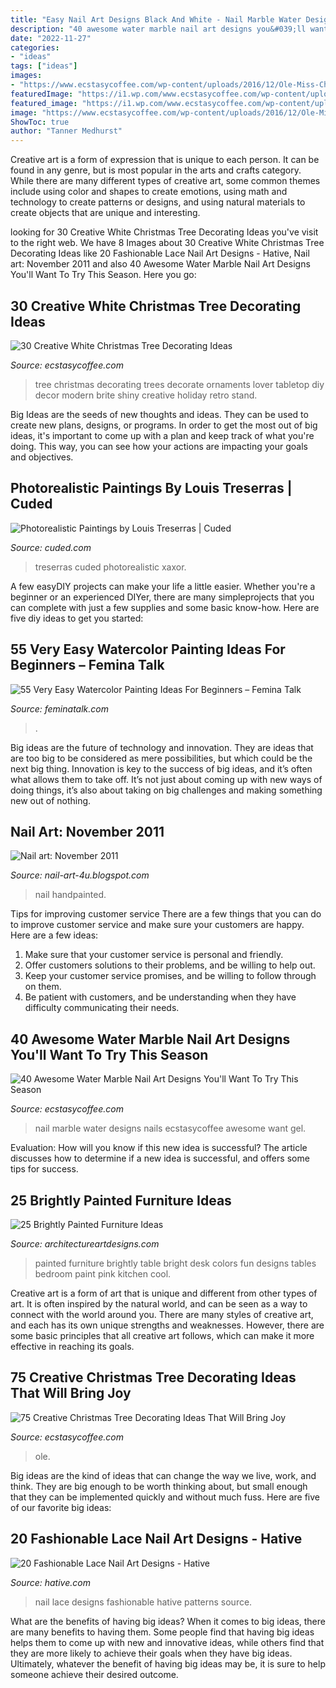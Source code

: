 ```yaml
---
title: "Easy Nail Art Designs Black And White - Nail Marble Water Designs Nails Ecstasycoffee Awesome Want Gel"
description: "40 awesome water marble nail art designs you&#039;ll want to try this season"
date: "2022-11-27"
categories:
- "ideas"
tags: ["ideas"]
images:
- "https://www.ecstasycoffee.com/wp-content/uploads/2016/12/Ole-Miss-Christmas-Tree.jpg"
featuredImage: "https://i1.wp.com/www.ecstasycoffee.com/wp-content/uploads/2016/10/Water-marble-nail-art.jpg"
featured_image: "https://i1.wp.com/www.ecstasycoffee.com/wp-content/uploads/2016/11/White-Christmas-Tree-Lover-Here.jpg?resize=614%2C1024"
image: "https://www.ecstasycoffee.com/wp-content/uploads/2016/12/Ole-Miss-Christmas-Tree.jpg"
ShowToc: true
author: "Tanner Medhurst"
---
```



Creative art is a form of expression that is unique to each person. It can be found in any genre, but is most popular in the arts and crafts category. While there are many different types of creative art, some common themes include using color and shapes to create emotions, using math and technology to create patterns or designs, and using natural materials to create objects that are unique and interesting.

	

		
looking for 30 Creative White Christmas Tree Decorating Ideas you've visit to the right web. We have 8 Images about 30 Creative White Christmas Tree Decorating Ideas like 20 Fashionable Lace Nail Art Designs - Hative, Nail art: November 2011 and also 40 Awesome Water Marble Nail Art Designs You&#039;ll Want To Try This Season. Here you go:
		
    
## 30 Creative White Christmas Tree Decorating Ideas

<img loading=lazy src="https://i1.wp.com/www.ecstasycoffee.com/wp-content/uploads/2016/11/White-Christmas-Tree-Lover-Here.jpg?resize=614%2C1024" onerror="this.onerror=null;this.src='https://tse2.mm.bing.net/th?id=OIP.uyc4jG8cfYyXPzAiX9RUwgHaMW&amp;pid=15.1';" alt="30 Creative White Christmas Tree Decorating Ideas">

_Source: ecstasycoffee.com_

>tree christmas decorating trees decorate ornaments lover tabletop diy decor modern brite shiny creative holiday retro stand. 

	

Big Ideas are the seeds of new thoughts and ideas. They can be used to create new plans, designs, or programs. In order to get the most out of big ideas, it's important to come up with a plan and keep track of what you're doing. This way, you can see how your actions are impacting your goals and objectives.

    
## Photorealistic Paintings By Louis Treserras | Cuded

<img loading=lazy src="https://www.cuded.com/wp-content/uploads/2012/12/artlimited_img424297_by_Louis-Treserras600_604.jpg" onerror="this.onerror=null;this.src='https://tse1.mm.bing.net/th?id=OIP.YgTsyHZ4yu0m6d9cU8RNAgHaHd&amp;pid=15.1';" alt="Photorealistic Paintings by Louis Treserras | Cuded">

_Source: cuded.com_

>treserras cuded photorealistic xaxor. 

	

A few easyDIY projects can make your life a little easier. Whether you're a beginner or an experienced DIYer, there are many simpleprojects that you can complete with just a few supplies and some basic know-how. Here are five diy ideas to get you started: 

    
## 55 Very Easy Watercolor Painting Ideas For Beginners – Femina Talk

<img loading=lazy src="https://www.feminatalk.com/wp-content/uploads/2018/08/Very-Easy-Watercolor-Painting-Ideas-for-beginners00008.jpg" onerror="this.onerror=null;this.src='https://tse1.mm.bing.net/th?id=OIP.AH5tUitEWk5hzo9oxVb3bAHaJL&amp;pid=15.1';" alt="55 Very Easy Watercolor Painting Ideas For Beginners – Femina Talk">

_Source: feminatalk.com_

>. 

	

Big ideas are the future of technology and innovation. They are ideas that are too big to be considered as mere possibilities, but which could be the next big thing. Innovation is key to the success of big ideas, and it’s often what allows them to take off. It’s not just about coming up with new ways of doing things, it’s also about taking on big challenges and making something new out of nothing.

    
## Nail Art: November 2011

<img loading=lazy src="http://1.bp.blogspot.com/-4OYQn9eFBo4/TrupGyX06II/AAAAAAAABHw/JWub13raHss/s1600/handpainted-nail-art-10.JPG" onerror="this.onerror=null;this.src='https://tse2.mm.bing.net/th?id=OIP.I-xMtzdhhRWDj_H01YSPqwHaJ4&amp;pid=15.1';" alt="Nail art: November 2011">

_Source: nail-art-4u.blogspot.com_

>nail handpainted. 

	

Tips for improving customer service
There are a few things that you can do to improve customer service and make sure your customers are happy. Here are a few ideas:
1. Make sure that your customer service is personal and friendly.
2. Offer customers solutions to their problems, and be willing to help out.
3. Keep your customer service promises, and be willing to follow through on them.
4. Be patient with customers, and be understanding when they have difficulty communicating their needs.

    
## 40 Awesome Water Marble Nail Art Designs You&#039;ll Want To Try This Season

<img loading=lazy src="https://i1.wp.com/www.ecstasycoffee.com/wp-content/uploads/2016/10/Water-marble-nail-art.jpg" onerror="this.onerror=null;this.src='https://tse4.mm.bing.net/th?id=OIP.fi20gi88MpqiiXeTXib2LgHaHa&amp;pid=15.1';" alt="40 Awesome Water Marble Nail Art Designs You&#039;ll Want To Try This Season">

_Source: ecstasycoffee.com_

>nail marble water designs nails ecstasycoffee awesome want gel. 

	

Evaluation: How will you know if this new idea is successful?
The article discusses how to determine if a new idea is successful, and offers some tips for success.

    
## 25 Brightly Painted Furniture Ideas

<img loading=lazy src="http://www.architectureartdesigns.com/wp-content/uploads/2013/06/253-630x942.jpg" onerror="this.onerror=null;this.src='https://tse4.mm.bing.net/th?id=OIP.sDEQrrEc9YdJ9UsCdI0XQwHaLE&amp;pid=15.1';" alt="25 Brightly Painted Furniture Ideas">

_Source: architectureartdesigns.com_

>painted furniture brightly table bright desk colors fun designs tables bedroom paint pink kitchen cool. 

	

Creative art is a form of art that is unique and different from other types of art. It is often inspired by the natural world, and can be seen as a way to connect with the world around you. There are many styles of creative art, and each has its own unique strengths and weaknesses. However, there are some basic principles that all creative art follows, which can make it more effective in reaching its goals.

    
## 75 Creative Christmas Tree Decorating Ideas That Will Bring Joy

<img loading=lazy src="https://www.ecstasycoffee.com/wp-content/uploads/2016/12/Ole-Miss-Christmas-Tree.jpg" onerror="this.onerror=null;this.src='https://tse4.mm.bing.net/th?id=OIP.MJo5Q1IX4dQLa3C4tdvF4QHaNK&amp;pid=15.1';" alt="75 Creative Christmas Tree Decorating Ideas That Will Bring Joy">

_Source: ecstasycoffee.com_

>ole. 

	

Big ideas are the kind of ideas that can change the way we live, work, and think. They are big enough to be worth thinking about, but small enough that they can be implemented quickly and without much fuss. Here are five of our favorite big ideas: 

    
## 20 Fashionable Lace Nail Art Designs - Hative

<img loading=lazy src="https://hative.com/wp-content/uploads/2014/11/lace-nail-art-designs/12-fashionable-lace-nail-art-designs.jpg" onerror="this.onerror=null;this.src='https://tse3.mm.bing.net/th?id=OIP.HWw0tYK2BY1AO3juxdOnwgHaNK&amp;pid=15.1';" alt="20 Fashionable Lace Nail Art Designs - Hative">

_Source: hative.com_

>nail lace designs fashionable hative patterns source. 

	

What are the benefits of having big ideas?
When it comes to big ideas, there are many benefits to having them. Some people find that having big ideas helps them to come up with new and innovative ideas, while others find that they are more likely to achieve their goals when they have big ideas. Ultimately, whatever the benefit of having big ideas may be, it is sure to help someone achieve their desired outcome.

